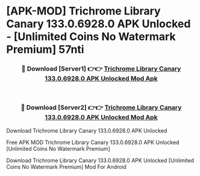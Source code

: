 # [APK-MOD] Trichrome Library Canary 133.0.6928.0 APK Unlocked - [Unlimited Coins No Watermark Premium] 57nti



<div align="center">
<h3>🔴 Download [Server1] 👉👉 <a href="https://momento.my/?title=Trichrome_Library_Canary_133.0.6928.0_APK_Unlocked">Trichrome Library Canary 133.0.6928.0 APK Unlocked Mod Apk</a></h3><br>

<h3>🔴 Download [Server2] 👉👉 <a href="https://momento.my/?title=Trichrome_Library_Canary_133.0.6928.0_APK_Unlocked">Trichrome Library Canary 133.0.6928.0 APK Unlocked Mod Apk</a></h3>
</div>



Download Trichrome Library Canary 133.0.6928.0 APK Unlocked 

Free APK MOD Trichrome Library Canary 133.0.6928.0 APK Unlocked [Unlimited Coins No Watermark Premium]

Download Trichrome Library Canary 133.0.6928.0 APK Unlocked [Unlimited Coins No Watermark Premium] Mod For Android

